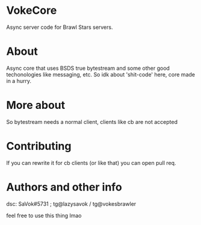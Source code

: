 # VokeCore
Async server code for Brawl Stars servers.

# About

Async core that uses BSDS true bytestream and some other good techonologies like messaging, etc. So idk about 'shit-code' here, core made in a hurry.

# More about

So bytestream needs a normal client, clients like cb are not accepted

# Contributing

If you can rewrite it for cb clients (or like that) you can open pull req.

# Authors and other info

dsc: SaVok#5731 ; tg@lazysavok / tg@vokesbrawler

feel free to use this thing lmao


